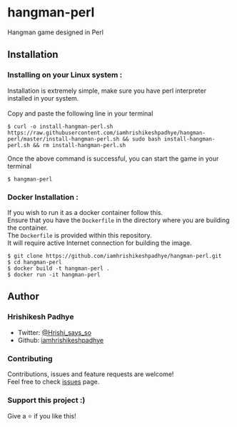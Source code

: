 # hangman-perl
Hangman game designed in Perl

## Installation
### Installing on your Linux system :
Installation is extremely simple, make sure you have perl interpreter installed in your system.<br>
<br>
Copy and paste the following line in your terminal
```
$ curl -o install-hangman-perl.sh https://raw.githubusercontent.com/iamhrishikeshpadhye/hangman-perl/master/install-hangman-perl.sh && sudo bash install-hangman-perl.sh && rm install-hangman-perl.sh
```
Once the above command is successful, you can start the game in your terminal
```
$ hangman-perl
```
### Docker Installation :
If you wish to run it as a docker container follow this.<br>
Ensure that you have the `Dockerfile` in the directory where you are building the container.<br>
The `Dockerfile` is provided within this repository.<br>
It will require active Internet connection for building the image.<br>
```
$ git clone https://github.com/iamhrishikeshpadhye/hangman-perl.git
$ cd hangman-perl
$ docker build -t hangman-perl .
$ docker run -it hangman-perl
```


## Author

### Hrishikesh Padhye

* Twitter: [@Hrishi_says_so](https://twitter.com/Hrishi_says_so)
* Github: [iamhrishikeshpadhye](https://github.com/iamhrishikeshpadhye)

### Contributing

Contributions, issues and feature requests are welcome!<br />Feel free to check [issues](https://github.com/iamhrishikeshpadhye/hangman-perl/issues) page.

### Support this project :)

Give a ⭐️ if you like this!

